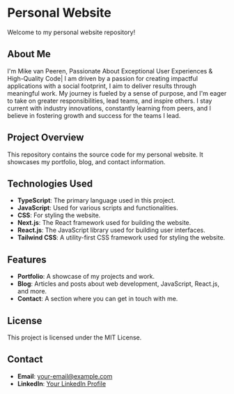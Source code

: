 # Personal Website

Welcome to my personal website repository!

## About Me

I'm Mike van Peeren, Passionate About Exceptional User Experiences & High-Quality Code|
I am driven by a passion for creating impactful applications with a social footprint, I aim to deliver results through meaningful work. My journey is fueled by a sense of purpose, and I'm eager to take on greater responsibilities, lead teams, and inspire others. I stay current with industry innovations, constantly learning from peers, and I believe in fostering growth and success for the teams I lead.

## Project Overview

This repository contains the source code for my personal website. It showcases my portfolio, blog, and contact information.

## Technologies Used

- **TypeScript**: The primary language used in this project.
- **JavaScript**: Used for various scripts and functionalities.
- **CSS**: For styling the website.
- **Next.js**: The React framework used for building the website.
- **React.js**: The JavaScript library used for building user interfaces.
- **Tailwind CSS**: A utility-first CSS framework used for styling the website.

## Features

- **Portfolio**: A showcase of my projects and work.
- **Blog**: Articles and posts about web development, JavaScript, React.js, and more.
- **Contact**: A section where you can get in touch with me.

## License

This project is licensed under the MIT License.

## Contact

- **Email**: [your-email@example.com](mailto:your-email@example.com)
- **LinkedIn**: [Your LinkedIn Profile](https://www.linkedin.com/in/your-profile)
